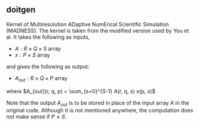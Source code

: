 ## doitgen

Kernel of Multiresolution ADaptive NumErical Scientific Simulation (MADNESS). The kernel is taken from the modified version used by You et al.
It takes the following as inputs,

- $A: R \times Q \times S$ array
- $x: P \times S$ array

and gives the following as output:

- $A_{out}: R \times Q \times P$ array

where $A_{out}(r, q, p) = \sum_{s=0}^{S-1} A(r, q, s) x(p, s)$

Note that the output $A_{out}$ is to be stored in place of the input array $A$ in the original code. Although it is not mentioned anywhere, the computation does not make sense if $P \neq S$.